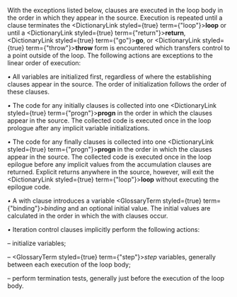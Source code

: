  



With the exceptions listed below, clauses are executed in the loop body in the order in which they appear in the source. Execution is repeated until a clause terminates the <DictionaryLink styled={true} term={"loop"}><b>loop</b></DictionaryLink> or until a <DictionaryLink styled={true} term={"return"}><b>return</b></DictionaryLink>, <DictionaryLink styled={true} term={"go"}><b>go</b></DictionaryLink>, or <DictionaryLink styled={true} term={"throw"}><b>throw</b></DictionaryLink> form is encountered which transfers control to a point outside of the loop. The following actions are exceptions to the linear order of execution: 



*•* All variables are initialized first, regardless of where the establishing clauses appear in the source. The order of initialization follows the order of these clauses. 







 



 



*•* The code for any initially clauses is collected into one <DictionaryLink styled={true} term={"progn"}><b>progn</b></DictionaryLink> in the order in which the clauses appear in the source. The collected code is executed once in the loop prologue after any implicit variable initializations. 



*•* The code for any finally clauses is collected into one <DictionaryLink styled={true} term={"progn"}><b>progn</b></DictionaryLink> in the order in which the clauses appear in the source. The collected code is executed once in the loop epilogue before any implicit values from the accumulation clauses are returned. Explicit returns anywhere in the source, however, will exit the <DictionaryLink styled={true} term={"loop"}><b>loop</b></DictionaryLink> without executing the epilogue code. 



*•* A with clause introduces a variable <GlossaryTerm styled={true} term={"binding"}><i>binding</i></GlossaryTerm> and an optional initial value. The initial values are calculated in the order in which the with clauses occur. 



*•* Iteration control clauses implicitly perform the following actions: 



– initialize variables; 



– <GlossaryTerm styled={true} term={"step"}><i>step</i></GlossaryTerm> variables, generally between each execution of the loop body; 



– perform termination tests, generally just before the execution of the loop body. 



